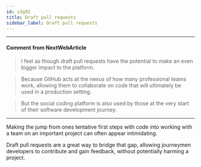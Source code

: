 ```yaml
---
id: s3g92
title: Draft pull requests
sidebar_label: Draft pull requests
---
```




---

#### Comment from NextWebArticle

> I feel as though draft pull requests have the potential to make an even bigger impact to the platform.

> Because GitHub acts at the nexus of how many professional teams work, allowing them to collaborate on code that will ultimately be used in a production setting.

> But the social coding platform is also used by those at the very start of their software development journey.



---

Making the jump from ones tentative first steps with code into working
with a team on an important project can often appear intimidating.

Draft pull requests are a great way to bridge that gap,
allowing journeymen developers to contribute and gain feedback, without potentially harming a project.
